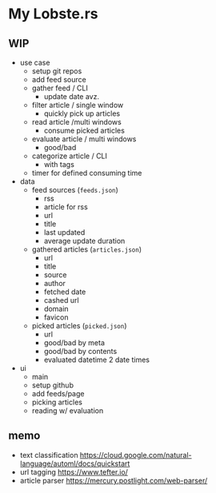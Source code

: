 # My Lobste.rs

## WIP

- use case
  - setup git repos
  - add feed source
  - gather feed / CLI
    - update date avz.
  - filter article / single window
    - quickly pick up articles
  - read article /multi windows
    - consume picked articles
  - evaluate article / multi windows
    - good/bad
  - categorize article / CLI
    - with tags
  - timer for defined consuming time
- data
  - feed sources (`feeds.json`)
    - rss
    - article for rss
    - url
    - title
    - last updated
    - average update duration
  - gathered articles (`articles.json`)
    - url
    - title
    - source
    - author
    - fetched date
    - cashed url
    - domain
    - favicon
  - picked articles (`picked.json`)
    - url
    - good/bad by meta
    - good/bad by contents
    - evaluated datetime 2 date times
- ui
  - main
  - setup github
  - add feeds/page
  - picking articles
  - reading w/ evaluation

## memo
- text classification https://cloud.google.com/natural-language/automl/docs/quickstart
- url tagging https://www.tefter.io/
- article parser https://mercury.postlight.com/web-parser/
